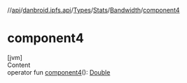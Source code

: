 //[api](../../../../index.md)/[danbroid.ipfs.api](../../../index.md)/[Types](../../index.md)/[Stats](../index.md)/[Bandwidth](index.md)/[component4](component4.md)



# component4  
[jvm]  
Content  
operator fun [component4](component4.md)(): [Double](https://kotlinlang.org/api/latest/jvm/stdlib/kotlin/-double/index.html)  



